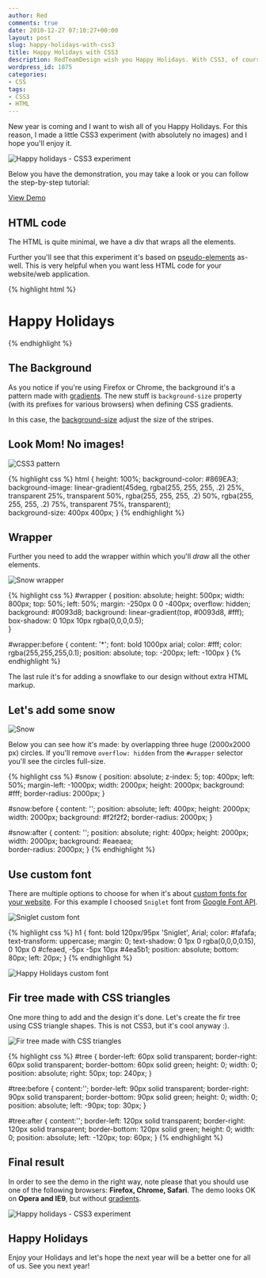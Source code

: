 ```yaml
---
author: Red
comments: true
date: 2010-12-27 07:10:27+00:00
layout: post
slug: happy-holidays-with-css3
title: Happy Holidays with CSS3
description: RedTeamDesign wish you Happy Holidays. With CSS3, of course.
wordpress_id: 1875
categories:
- CSS
tags:
- CSS3
- HTML
---
```


New year is coming and I want to wish all of you Happy Holidays. For this reason, I made a little CSS3 experiment (with absolutely no images) and I hope you'll enjoy it.

![Happy holidays - CSS3 experiment](http://www.red-team-design.com/dist/uploads/2010/12/happy-holidays.png)

<!-- more -->

Below you have the demonstration, you may take a look or you can follow the step-by-step tutorial:

[View Demo](/dist/uploads/2010/12/happy-holidays-with-css3-demo.html)

## HTML code

The HTML is quite minimal, we have a div that wraps all the elements. 

Further you'll see that this experiment it's based on [pseudo-elements](http://www.w3.org/TR/CSS2/selector.html#pseudo-elements) as-well. This is very helpful when you want less HTML code for your website/web application.

{% highlight html %}
<div id="wrapper">
    <div id="snow"></div>
    <div id="tree"></div>
    <h1>Happy Holidays</h1>
</div>
{% endhighlight %} 

## The Background

As you notice if you're using Firefox or Chrome, the background it's a pattern made with [gradients](/css-gradients-quick-tutorial). The new stuff is `background-size` property (with its prefixes for various browsers) when defining CSS gradients. 

In this case, the [background-size](http://www.w3.org/TR/css3-background/#the-background-size) adjust the size of the stripes.

## Look Mom! No images!

![CSS3 pattern](http://www.red-team-design.com/dist/uploads/2010/12/css3-pattern.png)

{% highlight css %}
html
{
    height: 100%;
    background-color: #869EA3;
    background-image: linear-gradient(45deg, rgba(255, 255, 255, .2) 25%, transparent 25%,
                        transparent 50%, rgba(255, 255, 255, .2) 50%, rgba(255, 255, 255, .2) 75%,
                        transparent 75%, transparent);    
    background-size: 400px 400px;
}
{% endhighlight %}

## Wrapper

Further you need to add the wrapper within which you'll _draw_ all the other elements.

![Snow wrapper](http://www.red-team-design.com/dist/uploads/2010/12/snow-wrapper.png)

{% highlight css %}
#wrapper {
    position: absolute;
    height: 500px;
    width: 800px;
    top: 50%;
    left: 50%;
    margin: -250px 0 0 -400px;
    overflow: hidden;  
    background: #0093d8;
    background: linear-gradient(top, #0093d8, #fff);
    box-shadow: 0 10px 10px rgba(0,0,0,0.5);    
}

#wrapper:before {
    content: '*';
    font: bold 1000px arial;
    color: #fff;
    color: rgba(255,255,255,0.1);
    position: absolute;
    top: -200px;
    left: -100px
}
{% endhighlight %}

The last rule it's for adding a snowflake to our design without extra HTML markup.

## Let's add some snow

![Snow](http://www.red-team-design.com/dist/uploads/2010/12/snow.png)

Below you can see how it's made: by overlapping three huge (2000x2000 px) circles. If you'll remove `overflow: hidden` from  the `#wrapper` selector you'll see the circles full-size.

{% highlight css %}
#snow {
    position: absolute;
    z-index: 5;
    top: 400px;
    left: 50%;
    margin-left: -1000px;
    width: 2000px;
    height: 2000px;
    background: #fff;
    border-radius: 2000px;
}

#snow:before {
    content: '';
    position: absolute;
    left: 400px;
    height: 2000px;
    width: 2000px;
    background: #f2f2f2;
    border-radius: 2000px;
}

#snow:after {
    content: '';
    position: absolute;
    right: 400px;
    height: 2000px;
    width: 2000px;
    background: #eaeaea;    
    border-radius: 2000px; 
}
{% endhighlight %}

## Use custom font

There are multiple options to choose for when it's about [custom fonts for your website](/google-font-api-and-typekit-solutions-vs-font-face). For this example I choosed `Sniglet` font from [Google Font API](http://code.google.com/webfonts/preview#font-family=Sniglet).

![Sniglet custom font](http://www.red-team-design.com/dist/uploads/2010/12/sniglet.png)

{% highlight css %}
h1 {
    font: bold 120px/95px 'Sniglet', Arial;
    color: #fafafa;
    text-transform: uppercase;
    margin: 0;
    text-shadow: 0 1px 0 rgba(0,0,0,0.15), 
                 0 10px 0 #cfeaed, -5px -5px 10px #4ea5b1;
    position: absolute;
    bottom: 80px;
    left: 20px;
}
{% endhighlight %}

![Happy Holidays custom font](http://www.red-team-design.com/dist/uploads/2010/12/happy-holidays-custom-font.png)

## Fir tree made with CSS triangles

One more thing to add and the design it's done. Let's create the fir tree using CSS triangle shapes. This is not CSS3, but it's cool anyway :).

![Fir tree made with CSS triangles](http://www.red-team-design.com/dist/uploads/2010/12/css-fir-tree.png)

{% highlight css %}
#tree {
    border-left: 60px solid transparent;
    border-right: 60px solid transparent;
    border-bottom: 60px solid green;
    height: 0;
    width: 0;
    position: absolute;
    right: 50px;
    top: 240px;
}

#tree:before {
    content:'';
    border-left: 90px solid transparent;
    border-right: 90px solid transparent;
    border-bottom: 90px solid green;
    height: 0;
    width: 0;
    position: absolute;
    left: -90px;
    top: 30px;
}

#tree:after {
    content:'';
    border-left: 120px solid transparent;
    border-right: 120px solid transparent;
    border-bottom: 120px solid green;
    height: 0;
    width: 0;
    position: absolute;
    left: -120px;
    top: 60px;
}
{% endhighlight %}  

## Final result

In order to see the demo in the right way, note please that you should use one of the following browsers: **Firefox, Chrome, Safari**. The demo looks OK on **Opera and IE9**, but without [gradients](http://www.red-team-design.com/css-gradients-quick-tutorial).

![Happy holidays - CSS3 experiment](http://www.red-team-design.com/dist/uploads/2010/12/happy-holidays.png)

## Happy Holidays

Enjoy your Holidays and let's hope the next year will be a better one for all of us. See you next year!